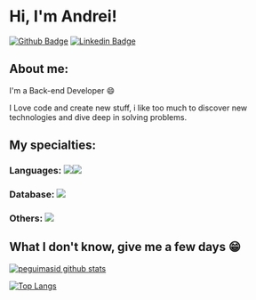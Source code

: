 
# Hi, I'm Andrei!

[![Github Badge](https://img.shields.io/badge/-Github-000?style=flat-square&logo=Github&logoColor=white&link=https://github.com/gui-loko)](https://github.com/gui-loko)
[![Linkedin Badge](https://img.shields.io/badge/-LinkedIn-blue?style=flat-square&logo=Linkedin&logoColor=white&link=https://www.linkedin.com/in/guilhermo-masid-494677b8/)](https://www.linkedin.com/in/guilhermo-masid-494677b8/)

## About me:

I'm a Back-end Developer :smile:

I Love code and create new stuff, i like too much to discover new technologies and dive deep in solving problems.

## My specialties:

### Languages: <img src="https://img.shields.io/badge/Python-3776AB?&style=for-the-badge&logo=python&logoColor=white"/><img src= "https://img.shields.io/badge/JavaScript-323330?style=for-the-badge&logo=javascript&logoColor=F7DF1E"/>


### Database: <img src ="https://img.shields.io/badge/postgres-%23316192.svg?&style=for-the-badge&logo=postgresql&logoColor=white](https://img.shields.io/badge/MySQL-005C84?style=for-the-badge&logo=mysql&logoColor=white"/>

### Others: <img src="https://img.shields.io/badge/docker%20-%230db7ed.svg?&style=for-the-badge&logo=docker&logoColor=white](https://img.shields.io/badge/Linux-FCC624?style=for-the-badge&logo=linux&logoColor=black"/>

## What I don't know, give me a few days 😁

[![peguimasid github stats](https://github-readme-stats.vercel.app/api?username=gui-loko&show_icons=true&title_color=fff&icon_color=7159c1&text_color=f8f8f2&bg_color=171c24&count_private=true)](https://github.com/gui-loko)

[![Top Langs](https://github-readme-stats.vercel.app/api/top-langs/?username=diego3g&layout=compact&title_color=fff&text_color=f8f8f2&hide=java&bg_color=171c24)](https://github.com/gui-loko)
